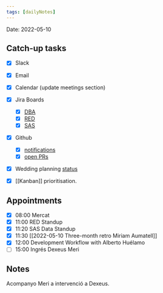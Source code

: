 ```yaml
---
tags: [dailyNotes]
---
```

 
Date: 2022-05-10

## Catch-up tasks

- [x] Slack
- [x] Email
- [x] Calendar (update meetings section)
- [x] Jira Boards
  - [x] [DBA](https://hybridtheory.atlassian.net/jira/software/c/projects/DBA/boards/90) 
  - [x] [RED](https://hybridtheory.atlassian.net/jira/software/c/projects/RED/boards/86)
  - [x] [SAS](https://hybridtheory.atlassian.net/jira/software/c/projects/SAS/boards/66)
- [x] Github
  - [x] [notifications](https://github.com/notifications?query=is%3Aunread)
  - [x] [open PRs](https://github.com/pulls?q=is%3Aopen+is%3Apr+user%3Ahybridtheory+-label%3Adependencies+)
- [x] Wedding planning [status](https://trello.com/b/c0vjqSCR/wedding-planning)
- [x] [[Kanban]] prioritisation.


## Appointments
- [x] 08:00 Mercat
- [x] 11:00 RED Standup
- [x] 11:20 SAS Data Standup
- [x] 11:30 [[2022-05-10 Three-month retro Miriam Aumatell]]
- [x] 12:00 Development Workflow with Alberto Huélamo
- [ ] 15:00 Ingrés Dexeus Meri

## Notes
Acompanyo Meri a intervenció a Dexeus.